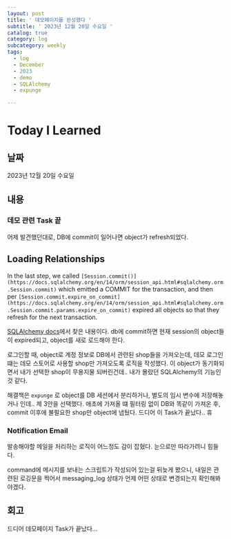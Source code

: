 ```yaml
---
layout: post
title: ' 데모페이지를 완성했다 '
subtitle: ' 2023년 12월 20일 수요일 '
catalog: true
category: log
subcategory: weekly
tags:
  - log
  - December
  - 2023
  - demo
  - SQLAlchemy
  - expunge

---
```


# Today I Learned

## 날짜

2023년 12월 20일 수요일

## 내용

### 데모 관련 Task 끝

 어제 발견했던대로, DB에 commit이 일어나면 object가 refresh되었다.

## **Loading Relationships**

In the last step, we called `[Session.commit()](https://docs.sqlalchemy.org/en/14/orm/session_api.html#sqlalchemy.orm.Session.commit)` which emitted a COMMIT for the transaction, and then per `[Session.commit.expire_on_commit](https://docs.sqlalchemy.org/en/14/orm/session_api.html#sqlalchemy.orm.Session.commit.params.expire_on_commit)` expired all objects so that they refresh for the next transaction.

[SQLAlchemy docs](https://docs.sqlalchemy.org/en/14/tutorial/orm_related_objects.html)에서 찾은 내용이다. db에 commit하면 현재 session의 object들이 expired되고, object를 새로 로드해야 한다. 

 

로그인할 때, object로 계정 정보로 DB에서 관련된 shop들을 가져오는데, 데모 로그인떄는 데모 스토어로 사용할 shop만 가져오도록 로직을 작성했다. 이 object가 동기화되면서 내가 선택한 shop이 무용지물 되버린건데.. 내가 몰랐던 SQLAlchemy의 기능인 것 같다.

 해결책은 `expunge` 로 object를 DB 세션에서 분리하거나, 별도의 임시 변수에 저장해놓거나 인데.. 제 3안을 선택했다. 애초에 가져올 떄 필터링 없이 DB와 똑같이 가져온 후, commit 이후에 불필요한 shop만 object에 냅뒀다. 드디어 이 Task가 끝났다.. 휴

### Notification Email

 발송해야할 메일을 처리하는 로직이 어느정도 감이 잡혔다. 눈으로만 따라가려니 힘들다.

 command에 메시지를 보내는 스크립트가 작성되어 있는걸 뒤늦게 봤으니, 내일은 관련된 로깅문을 찍어서 messaging_log 상태가 언제 어떤 상태로 변경되는지 확인해봐야겠다.

## 회고

드디어 데모페이지 Task가 끝났다...
